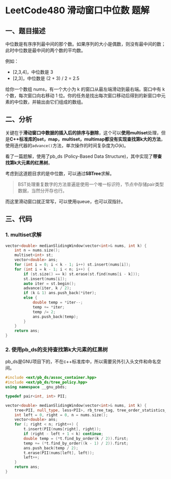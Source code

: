 # LeetCode480 滑动窗口中位数 题解

## 一、题目描述

中位数是有序序列最中间的那个数。如果序列的大小是偶数，则没有最中间的数；此时中位数是最中间的两个数的平均数。

例如：

+ [2,3,4]，中位数是 3
+ [2,3]，中位数是 (2 + 3) / 2 = 2.5

给你一个数组 nums，有一个大小为 k 的窗口从最左端滑动到最右端。窗口中有 k 个数，每次窗口向右移动 1 位。你的任务是找出每次窗口移动后得到的新窗口中元素的中位数，并输出由它们组成的数组。



## 二、分析

关键在于**滑动窗口中数据的插入后的排序与删除**，这个可以**使用multiset**处理，但是**C++标准库的set，map，multiset，multimap都没有实现查找第k大的方法**，使用迭代器的`advance()`方法，单次操作的时间复杂度为$O(k)$。

看了一篇题解，使用了pb_ds (Policy-Based Data Structure)，其中实现了**带查找第k大元素的红黑树**。

考虑到这道题目求的是中位数，可以通过**SBTree**求解。

> BST处理重复数字的方法普遍是使用一个唯一标识符，节点中存储pair类型数据，当然分开存也行。

而这里滑动窗口就正常写，可以使用queue，也可以双指针。



## 三、代码

### 1. multiset求解

```c++
vector<double> medianSlidingWindow(vector<int>& nums, int k) {
    int n = nums.size();
    multiset<int> st;
    vector<double> ans;
    for (int i = 0; i < k - 1; i++) st.insert(nums[i]);
    for (int i = k - 1; i < n; i++) {
        if (st.size() == k) st.erase(st.find(nums[i - k]));
        st.insert(nums[i]);
        auto iter = st.begin();
        advance(iter, k / 2);
        if (k & 1) ans.push_back(*iter);
        else {
            double temp = *iter--;
            temp += *iter;
            temp /= 2;
            ans.push_back(temp);
        }
    }
    return ans;
}
```



### 2. 使用pb_ds的支持查找第k大元素的红黑树

pb_ds是GNU项目下的，不在c++标准库中，所以需要另外引入头文件和命名空间。

```c++
#include <ext/pb_ds/assoc_container.hpp>
#include <ext/pb_ds/tree_policy.hpp>
using namespace __gnu_pbds;

typedef pair<int, int> PII;

vector<double> medianSlidingWindow(vector<int>& nums, int k) {
    tree<PII, null_type, less<PII>, rb_tree_tag, tree_order_statistics_node_update> t;
    int left = 0, right = 0, n = nums.size();
    vector<double> ans;
    for (; right < n; right++) {
        t.insert(PII(nums[right], right));
        if (right - left + 1 < k) continue;
        double temp = (*t.find_by_order(k / 2)).first;
        temp += (*t.find_by_order((k - 1) / 2)).first;
        ans.push_back(temp / 2);
        t.erase(PII(nums[left], left));
        left++;
    }
    return ans;
}
```

